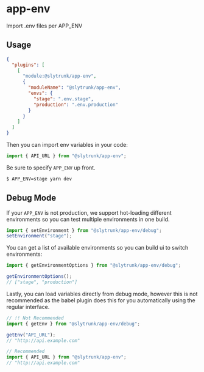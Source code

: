 # app-env

Import .env files per APP_ENV

## Usage

```json
{
  "plugins": [
    [
      "module:@slytrunk/app-env",
      {
        "moduleName": "@slytrunk/app-env",
        "envs": {
          "stage": ".env.stage",
          "production": ".env.production"
        }
      }
    ]
  ]
}
```

Then you can import env variables in your code:

```js
import { API_URL } from "@slytrunk/app-env";
```

Be sure to specify `APP_ENV` up front.

```sh
$ APP_ENV=stage yarn dev
```

## Debug Mode

If your `APP_ENV` is not production, we support hot-loading different environments so you can test multiple environments in one build.

```js
import { setEnvironment } from "@slytrunk/app-env/debug";
setEnvironment("stage");
```

You can get a list of available environments so you can build ui to switch environments:

```js
import { getEnvironmentOptions } from "@slytrunk/app-env/debug";

getEnvironmentOptions();
// ["stage", "production"]
```

Lastly, you can load variables directly from debug mode, however this is not recommended as the babel plugin does this for you automatically using the regular interface.

```js
// !! Not Recommended
import { getEnv } from "@slytrunk/app-env/debug";

getEnv("API_URL");
// "http://api.example.com"

// Recommended
import { API_URL } from "@slytrunk/app-env";
// "http://api.example.com"
```
